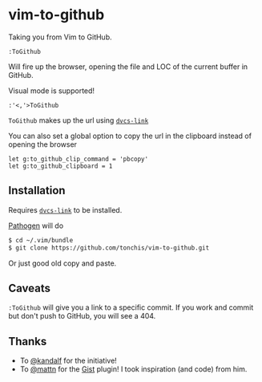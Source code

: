 # vim-to-github

Taking you from Vim to GitHub.

```
:ToGithub
```

Will fire up the browser, opening the file and LOC of the current buffer in GitHub.

Visual mode is supported!

```
:'<,'>ToGithub
```

`ToGithub` makes up the url using [`dvcs-link`](https://gitlab.com/tonchis/dvcs-link)

You can also set a global option to copy the url in the clipboard instead of opening the browser

```
let g:to_github_clip_command = 'pbcopy'
let g:to_github_clipboard = 1
```

## Installation

Requires [`dvcs-link`](https://gitlab.com/tonchis/dvcs-link) to be installed.

[Pathogen](https://github.com/tpope/vim-pathogen) will do

```bash
$ cd ~/.vim/bundle
$ git clone https://github.com/tonchis/vim-to-github.git
```

Or just good old copy and paste.

## Caveats

`:ToGithub` will give you a link to a specific commit. If you work and commit but don't push to GitHub, you will see a 404.

## Thanks

* To [@kandalf](https://github.com/kandalf/) for the initiative!
* To [@mattn](https://github.com/mattn/) for the [Gist](https://github.com/mattn/gist-vim) plugin! I took inspiration (and code) from him.
